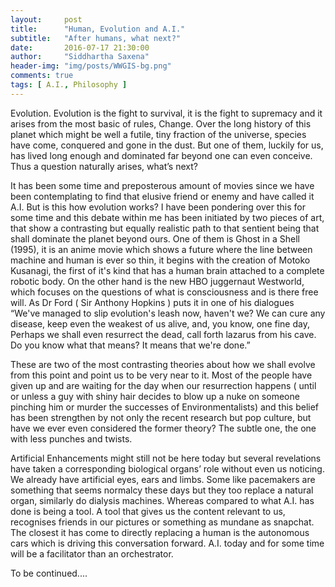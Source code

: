 ```yaml
---
layout:     post
title:      "Human, Evolution and A.I."
subtitle:   "After humans, what next?"
date:       2016-07-17 21:30:00
author:     "Siddhartha Saxena"
header-img: "img/posts/WWGIS-bg.png"
comments: true
tags: [ A.I., Philosophy ]
---
```

Evolution. Evolution is the fight to survival, it is the fight to supremacy and it arises from the most basic of rules, Change. Over the long history of this planet which might be well a futile, tiny fraction of the universe, species have come, conquered and gone in the dust. But one of them, luckily for us, has lived long enough and dominated far beyond one can even conceive. Thus a question naturally arises, what’s next?

It has been some time and preposterous amount of movies since we have been contemplating to find that elusive friend or enemy and have called it A.I. But is this how evolution works? I have been pondering over this for some time and this debate within me has been initiated by two pieces of art, that show a contrasting but equally realistic path to that sentient being that shall dominate the planet beyond ours. One of them is Ghost in a Shell (1995), it is an anime movie which shows a future where the line between machine and human is ever so thin, it begins with the creation of Motoko Kusanagi, the first of it's kind that has a human brain attached to a complete robotic body. On the other hand is the new HBO juggernaut Westworld, which focuses on the questions of what is consciousness and is there free will. As Dr Ford ( Sir Anthony Hopkins ) puts it in one of his dialogues “We've managed to slip evolution's leash now, haven't we? We can cure any disease, keep even the weakest of us alive, and, you know, one fine day, Perhaps we shall even resurrect the dead, call forth lazarus from his cave. Do you know what that means? It means that we're done.”

These are two of the most contrasting theories about how we shall evolve from this point and point us to be very near to it. Most of the people have given up and are waiting for the day when our resurrection happens ( until or unless a guy with shiny hair decides to blow up a nuke on someone pinching him or murder the successes of Environmentalists) and this belief has been strengthen by not only the recent research but pop culture, but have we ever even considered the former theory? The subtle one, the one with less punches and twists. 

Artificial Enhancements might still not be here today but several revelations have taken a corresponding biological organs’ role without even us noticing. We already have artificial eyes, ears and limbs. Some like pacemakers are something that seems normalcy these days but they too replace a natural organ, similarly do dialysis machines. Whereas compared to what A.I. has done is being a tool. A tool that gives us the content relevant to us, recognises friends in our pictures or something as mundane as snapchat. The closest it has come to directly replacing a human is the autonomous cars which is driving this conversation forward. A.I. today and for some time will be a facilitator than an orchestrator. 

To be continued....